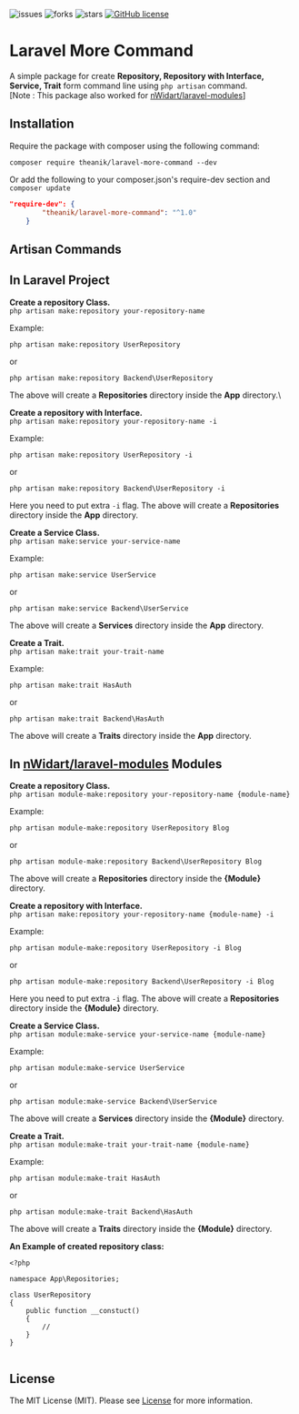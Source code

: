 ![issues](https://img.shields.io/github/issues/theanik/laravel-more-command??style=flat&logo=appveyor)
![forks](https://img.shields.io/github/forks/theanik/laravel-more-command?style=flat&logo=appveyor)
![stars](https://img.shields.io/github/stars/theanik/laravel-more-command?style=flat&logo=appveyor)
[![GitHub license](https://img.shields.io/github/license/theanik/laravel-more-command)](https://github.com/theanik/laravel-more-command/blob/master/LICENSE)

# Laravel More Command
A simple package for create __Repository, Repository with Interface, Service, Trait__ form command line using `php artisan` command.\
[Note : This package also worked for [nWidart/laravel-modules](https://github.com/nWidart/laravel-modules)]

## Installation
Require the package with composer using the following command:

```
composer require theanik/laravel-more-command --dev
```

Or add the following to your composer.json's require-dev section and `composer update`

```json
"require-dev": {
        "theanik/laravel-more-command": "^1.0"
    }
```
## Artisan Commands

## In Laravel Project

__Create a repository Class.__\
`php artisan make:repository your-repository-name`

Example:
```
php artisan make:repository UserRepository
```
or
```
php artisan make:repository Backend\UserRepository
```

The above will create a **Repositories** directory inside the **App** directory.\

__Create a repository with Interface.__\
`php artisan make:repository your-repository-name -i`

Example:
```
php artisan make:repository UserRepository -i
```
or
```
php artisan make:repository Backend\UserRepository -i
```
Here you need to put extra `-i` flag.
The above will create a **Repositories** directory inside the **App** directory.


__Create a Service Class.__\
`php artisan make:service your-service-name`

Example:
```
php artisan make:service UserService
```
or
```
php artisan make:service Backend\UserService
```
The above will create a **Services** directory inside the **App** directory.

__Create a Trait.__\
`php artisan make:trait your-trait-name`

Example:
```
php artisan make:trait HasAuth
```
or
```
php artisan make:trait Backend\HasAuth
```
The above will create a **Traits** directory inside the **App** directory.



## In [nWidart/laravel-modules](https://github.com/nWidart/laravel-modules) Modules

__Create a repository Class.__\
`php artisan module-make:repository your-repository-name {module-name}`

Example:
```
php artisan module-make:repository UserRepository Blog
```
or
```
php artisan module-make:repository Backend\UserRepository Blog
```

The above will create a **Repositories** directory inside the **{Module}** directory.

__Create a repository with Interface.__\
`php artisan make:repository your-repository-name {module-name} -i`

Example:
```
php artisan module-make:repository UserRepository -i Blog
```
or
```
php artisan module-make:repository Backend\UserRepository -i Blog
```
Here you need to put extra `-i` flag.
The above will create a **Repositories** directory inside the **{Module}** directory.


__Create a Service Class.__\
`php artisan module:make-service your-service-name {module-name}`

Example:
```
php artisan module:make-service UserService
```
or
```
php artisan module:make-service Backend\UserService
```
The above will create a **Services** directory inside the **{Module}** directory.

__Create a Trait.__\
`php artisan module:make-trait your-trait-name {module-name}`

Example:
```
php artisan module:make-trait HasAuth
```
or
```
php artisan module:make-trait Backend\HasAuth
```
The above will create a **Traits** directory inside the **{Module}** directory.



__An Example of created repository class:__

```
<?php

namespace App\Repositories;

class UserRepository
{
    public function __constuct()
    {
        //
    }
}


```

## License

The MIT License (MIT). Please see [License](LICENSE) for more information.
